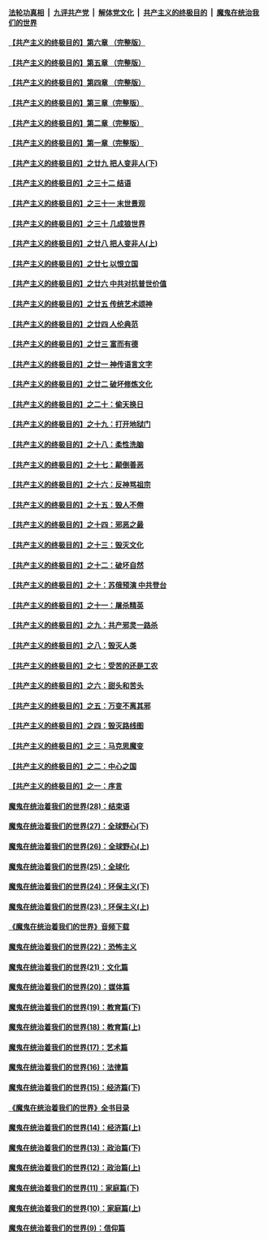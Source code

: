 ####  [法轮功真相](../../../../basic/blob/master/README.md?t=12061413) &nbsp;|&nbsp; [九评共产党](../../../../9ping.md/blob/master/README.md?t=12061413) &nbsp;|&nbsp; [解体党文化](../../../../jtdwh.md/blob/master/README.md?t=12061413)  &nbsp;|&nbsp; [共产主义的终极目的](../../../../gczydzjmd.md/blob/master/README.md?t=12061413) &nbsp;|&nbsp; [魔鬼在统治我们的世界](../../../../mgztzwmdsj.md/blob/master/README.md?t=12061413) 

#### [【共产主义的终极目的】第六章 （完整版）](../pages/nsc422/n11428913.md?t=12061413) 

#### [【共产主义的终极目的】第五章 （完整版）](../pages/nsc422/n11428912.md?t=12061413) 

#### [【共产主义的终极目的】第四章 （完整版）](../pages/nsc422/n11428907.md?t=12061413) 

#### [【共产主义的终极目的】第三章（完整版）](../pages/nsc422/n11428848.md?t=12061413) 

#### [【共产主义的终极目的】第二章（完整版）](../pages/nsc422/n11428831.md?t=12061413) 

#### [【共产主义的终极目的】第一章（完整版）](../pages/nsc422/n11417651.md?t=12061413) 

#### [【共产主义的终极目的】之廿九 把人变非人(下)](../pages/nsc422/n11344140.md?t=12061413) 

#### [【共产主义的终极目的】之三十二 结语](../pages/nsc422/n11360535.md?t=12061413) 

#### [【共产主义的终极目的】之三十一 末世景观](../pages/nsc422/n11351129.md?t=12061413) 

#### [【共产主义的终极目的】之三十 几成狼世界](../pages/nsc422/n11348280.md?t=12061413) 

#### [【共产主义的终极目的】之廿八 把人变非人(上)](../pages/nsc422/n11340492.md?t=12061413) 

#### [【共产主义的终极目的】之廿七 以恨立国](../pages/nsc422/n11336944.md?t=12061413) 

#### [【共产主义的终极目的】之廿六 中共对抗普世价值](../pages/nsc422/n11324785.md?t=12061413) 

#### [【共产主义的终极目的】之廿五 传统艺术颂神](../pages/nsc422/n11296396.md?t=12061413) 

#### [【共产主义的终极目的】之廿四 人伦典范](../pages/nsc422/n11296397.md?t=12061413) 

#### [【共产主义的终极目的】之廿三 富而有德](../pages/nsc422/n11283598.md?t=12061413) 

#### [【共产主义的终极目的】之廿一 神传语言文字](../pages/nsc422/n11263265.md?t=12061413) 

#### [【共产主义的终极目的】之廿二 破坏修炼文化](../pages/nsc422/n11245728.md?t=12061413) 

#### [【共产主义的终极目的】之二十：偷天换日](../pages/nsc422/n11238846.md?t=12061413) 

#### [【共产主义的终极目的】之十九：打开地狱门](../pages/nsc422/n11206376.md?t=12061413) 

#### [【共产主义的终极目的】之十八：柔性洗脑](../pages/nsc422/n11199994.md?t=12061413) 

#### [【共产主义的终极目的】之十七：颠倒善恶](../pages/nsc422/n11179782.md?t=12061413) 

#### [【共产主义的终极目的】之十六：反神骂祖宗](../pages/nsc422/n11166798.md?t=12061413) 

#### [【共产主义的终极目的】之十五：毁人不倦](../pages/nsc422/n11166792.md?t=12061413) 

#### [【共产主义的终极目的】之十四：邪恶之最](../pages/nsc422/n11150249.md?t=12061413) 

#### [【共产主义的终极目的】之十三：毁灭文化](../pages/nsc422/n11135227.md?t=12061413) 

#### [【共产主义的终极目的】之十二：破坏自然](../pages/nsc422/n11135214.md?t=12061413) 

#### [【共产主义的终极目的】之十：苏俄预演 中共登台](../pages/nsc422/n11118424.md?t=12061413) 

#### [【共产主义的终极目的】之十一：屠杀精英](../pages/nsc422/n11118442.md?t=12061413) 

#### [【共产主义的终极目的】之九：共产邪灵一路杀](../pages/nsc422/n11114139.md?t=12061413) 

#### [【共产主义的终极目的】之八：毁灭人类](../pages/nsc422/n11108503.md?t=12061413) 

#### [【共产主义的终极目的】之七：受苦的还是工农](../pages/nsc422/n11101809.md?t=12061413) 

#### [【共产主义的终极目的】之六：甜头和苦头](../pages/nsc422/n11096971.md?t=12061413) 

#### [【共产主义的终极目的】之五：万变不离其邪](../pages/nsc422/n11091285.md?t=12061413) 

#### [【共产主义的终极目的】之四：毁灭路线图](../pages/nsc422/n11086284.md?t=12061413) 

#### [【共产主义的终极目的】之三：马克思魔变](../pages/nsc422/n11061941.md?t=12061413) 

#### [【共产主义的终极目的】之二：中心之国](../pages/nsc422/n11047728.md?t=12061413) 

#### [【共产主义的终极目的】之一：序言](../pages/nsc422/n11086077.md?t=12061413) 

#### [魔鬼在统治着我们的世界(28)：结束语](../pages/nsc422/n10936246.md?t=12061413) 

#### [魔鬼在统治着我们的世界(27)：全球野心(下)](../pages/nsc422/n10928319.md?t=12061413) 

#### [魔鬼在统治着我们的世界(26)：全球野心(上)](../pages/nsc422/n10900318.md?t=12061413) 

#### [魔鬼在统治着我们的世界(25)：全球化](../pages/nsc422/n10788205.md?t=12061413) 

#### [魔鬼在统治着我们的世界(24)：环保主义(下)](../pages/nsc422/n10695307.md?t=12061413) 

#### [魔鬼在统治着我们的世界(23)：环保主义(上)](../pages/nsc422/n10688613.md?t=12061413) 

#### [《魔鬼在统治着我们的世界》音频下载](../pages/nsc422/n10635553.md?t=12061413) 

#### [魔鬼在统治着我们的世界(22)：恐怖主义](../pages/nsc422/n10614727.md?t=12061413) 

#### [魔鬼在统治着我们的世界(21)：文化篇](../pages/nsc422/n10597706.md?t=12061413) 

#### [魔鬼在统治着我们的世界(20)：媒体篇](../pages/nsc422/n10586579.md?t=12061413) 

#### [魔鬼在统治着我们的世界(19)：教育篇(下)](../pages/nsc422/n10564808.md?t=12061413) 

#### [魔鬼在统治着我们的世界(18)：教育篇(上)](../pages/nsc422/n10526970.md?t=12061413) 

#### [魔鬼在统治着我们的世界(17)：艺术篇](../pages/nsc422/n10499093.md?t=12061413) 

#### [魔鬼在统治着我们的世界(16)：法律篇](../pages/nsc422/n10485969.md?t=12061413) 

#### [魔鬼在统治着我们的世界(15)：经济篇(下)](../pages/nsc422/n10469975.md?t=12061413) 

#### [《魔鬼在统治着我们的世界》全书目录](../pages/nsc422/n10464261.md?t=12061413) 

#### [魔鬼在统治着我们的世界(14)：经济篇(上)](../pages/nsc422/n10457370.md?t=12061413) 

#### [魔鬼在统治着我们的世界(13)：政治篇(下)](../pages/nsc422/n10448270.md?t=12061413) 

#### [魔鬼在统治着我们的世界(12)：政治篇(上)](../pages/nsc422/n10444576.md?t=12061413) 

#### [魔鬼在统治着我们的世界(11)：家庭篇(下)](../pages/nsc422/n10440961.md?t=12061413) 

#### [魔鬼在统治着我们的世界(10)：家庭篇(上)](../pages/nsc422/n10435448.md?t=12061413) 

#### [魔鬼在统治着我们的世界(9)：信仰篇](../pages/nsc422/n10432159.md?t=12061413) 

